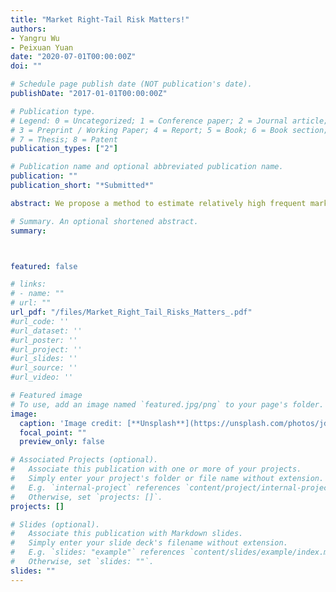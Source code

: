 ```yaml
---
title: "Market Right-Tail Risk Matters!"
authors:
- Yangru Wu
- Peixuan Yuan
date: "2020-07-01T00:00:00Z"
doi: ""

# Schedule page publish date (NOT publication's date).
publishDate: "2017-01-01T00:00:00Z"

# Publication type.
# Legend: 0 = Uncategorized; 1 = Conference paper; 2 = Journal article;
# 3 = Preprint / Working Paper; 4 = Report; 5 = Book; 6 = Book section;
# 7 = Thesis; 8 = Patent
publication_types: ["2"]

# Publication name and optional abbreviated publication name.
publication: ""
publication_short: "*Submitted*"

abstract: We propose a method to estimate relatively high frequent market left- and right-tail risks by constructing trading strategies with daily S&P 500 options. Our measures are forward-looking and show low correlations with other risk factors. We dissect pricing implications of tail risks for cross-sectional stock returns. Stocks more sensitive to left-tail (right-tail) risk exhibit lower (higher) returns. The right-tail risk premium is significant and partially absorbs the left-tail premium. Results also hold using equity portfolios and mutual funds as test assets. The widespread effect of right-tail risk on assets stands in contrast to previous findings that only negative jumps are priced.

# Summary. An optional shortened abstract.
summary: 



featured: false

# links:
# - name: ""
# url: ""
url_pdf: "/files/Market_Right_Tail_Risks_Matters_.pdf"
#url_code: ''
#url_dataset: ''
#url_poster: ''
#url_project: ''
#url_slides: ''
#url_source: ''
#url_video: ''

# Featured image
# To use, add an image named `featured.jpg/png` to your page's folder. 
image:
  caption: 'Image credit: [**Unsplash**](https://unsplash.com/photos/jdD8gXaTZsc)'
  focal_point: ""
  preview_only: false

# Associated Projects (optional).
#   Associate this publication with one or more of your projects.
#   Simply enter your project's folder or file name without extension.
#   E.g. `internal-project` references `content/project/internal-project/index.md`.
#   Otherwise, set `projects: []`.
projects: []

# Slides (optional).
#   Associate this publication with Markdown slides.
#   Simply enter your slide deck's filename without extension.
#   E.g. `slides: "example"` references `content/slides/example/index.md`.
#   Otherwise, set `slides: ""`.
slides: ""
---
```

